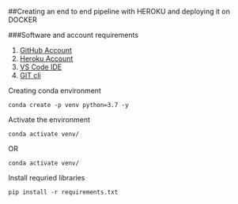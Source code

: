 ##Creating an end to end pipeline with HEROKU and deploying it on DOCKER

###Software and account requirements
1. [GitHub Account](https://github.com/)
2. [Heroku Account](https://dashboard.heroku.com/login)
3. [VS Code IDE](https://code.visualstudio.com/download)
4. [GIT cli](https://git-scm.com/downloads)


Creating conda environment
```
conda create -p venv python=3.7 -y
```

Activate the environment
```
conda activate venv/
```
OR
```
conda activate venv/
```

Install requried libraries
```
pip install -r requirements.txt
```


